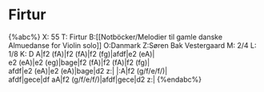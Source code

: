 # Firtur

{%abc%}
X: 55
T: Firtur
B:[[Notböcker/Melodier til gamle danske Almuedanse for Violin solo]]
O:Danmark
Z:Søren Bak Vestergaard
M: 2/4
L: 1/8
K: D
A|f2 (fA)|f2 (fA)|f2 (fg)|afdf|e2 (eA)|\
e2 (eA)|e2 (eg)|bage|f2 (fA)|f2 (fA)|f2 (fg)|\
afdf|e2 (eA)|e2 (eA)|bage|d2 z:| |:A|f2 (g/f/e/f/)|\
afdf|gece|df aA|f2 (g/f/e/f/)|afdf|gece|d2 z:|
{%endabc%}
